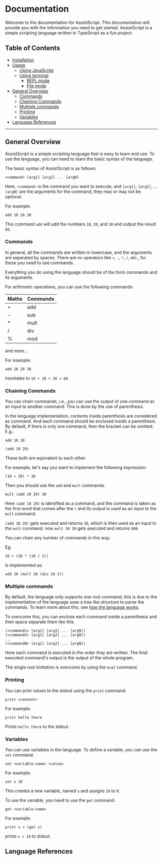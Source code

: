 # Documentation

Welcome to the documentation for AssistScript.
This documentation will provide you with the information you need to get started.
AssistScript is a simple scripting language written in TypeScript as a fun project.

## Table of Contents

- [Installation](../README.md#installation)
- [Usage](../README.md#usage)
    - [Using JavaScript](../README.md#using-the-api)
    - [Using terminal](../README.md#using-terminal)
        - [REPL mode](../README.md#repl-mode)
        - [File mode](../README.md#file-mode)
- [General Overview](#general-overview)
    - [Commands](#commands)
    - [Chaining Commands](#chaining-commands)
    - [Multiple commands](#multiple-commands)
    - [Printing](#printing)
    - [Variables](#variables)
- [Language References](#language-references)
---

## General Overview

AssistScript is a simple scripting language that is easy to learn and use.
To use the language, you can need to learn the basic syntax of the language.

The basic syntax of AssistScript is as follows:

```asrc
<command> [arg1] [arg2] ... [argN]
```

Here, `<command>` is the command you want to execute,
and `[arg1]`, `[arg2]`, ... `[argN]` are the arguments for the command, they may or may not be optional.

For example:

```asrc
add 10 20 30
```

This command `add` will add the numbers `10`, `20`, and `30` and output the result `60`.

### Commands

In general, all the commands are written in lowercase, and the arguments are separated by spaces.
There are no operators like `+`, `-`, `*`, `/`, etc., for these you need to use commands.

Everything you do using the language should be of the form commands and its arguments.

For arithmetic operations, you can use the following commands:

| Maths | Commands |
|-------|----------|
| +     | add      |
| -     | sub      |
| *     | mult     |
| /     | div      |
| %     | mod      |

and more...

For example:

```asrc
add 10 20 30
```

translates to `10 + 20 + 30 = 60`.

### Chaining Commands

You can chain commands, i.e., you can use the output of one command as an input to another command.
This is done by the use of parenthesis.

In the language implementation, contents inside parenthesis are considered as command.
And each command should be enclosed inside a parenthesis.
By default, if there is only one command, then the bracket can be omitted.
E.g.:

```asrc
add 10 20
```

```asrc
(add 10 20)
```

These both are equivalent to each other.

For example, let's say you want to implement the following expression:

```
(10 + 20) * 30
```

Then you should use the `add` and `mult` commands.

```asrc
mult (add 10 20) 30
```

Here `(add 10 20)` is identified as a command,
and the command is taken as the first word that comes after the `(` and
its output is used as an input to the `mult` command.

`(add 10 20)` gets executed and returns `30`,
which is then used as an input to the `mult` command.
now `mult 30 30` gets executed and returns `900`.

You can chain any number of commands in this way.

Eg:

```text
10 + (20 * (10 / 2))
```

Is implemented as:

```asrc
add 10 (mult 20 (div 10 2))
```

### Multiple commands

By default, the language only supports one root command;
this is due to the implementation of the language uses a tree like structure to parse the commands.
To learn more about this, see [how the language works](../docs/implementations/Parsing%20and%20execution.md).

To overcome this, you can enclose each command inside a parenthesis and then space separate them like this.

```asrc
(<command1> [arg1] [arg2] ... [argN])
(<command2> [arg1] [arg2] ... [argN]) 
...
(<commandN> [arg1] [arg2] ... [argN])
```

Here each command is executed in the order they are written.
The final executed command's output is the output of the whole program.

The single root limitation is overcome by using the `eval` command.

### Printing

You can print values to the stdout using the `print` command.
```asrc
print <content>
```
For example:
```asrc
print hello there
```
Prints `hello there` to the stdout.

### Variables

You can use variables in the language. 
To define a variable, you can use the `set` command.
```asrc
set <variable-name> <value>
```

For example:
```asrc
set x 10
```
This creates a new variable, named `x` and assigns `10` to it.

To use the variable, you need to use the `get` command.
```asrc
get <variable-name>
```
For example:
```asrc
print x = (get x)
```
prints `x = 10` to stdout.

## Language References